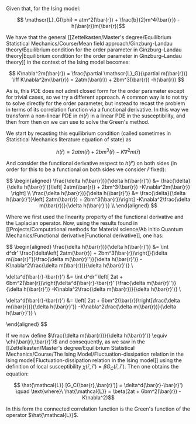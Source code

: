 Given that, for the Ising model:

$$ \mathscr{L}_G(\phi) = atm^2(\bar{r}) + \frac{b}{2}m^4(\bar{r}) -h(\bar{r})m(\bar{r})$$

We have that the general [[Zettelkasten/Master's degree/Equilibrium Statistical Mechanics/Course/Mean field approach/Ginzburg-Landau theory/Equilibrium condition for the order parameter in Ginzburg–Landau theory|Equilibrium condition for the order parameter in Ginzburg–Landau theory]] in the context of the Ising model becomes:

$$ K\nabla^2m(\bar{r}) = \frac{\partial \mathscr{L}_G}{\partial m(\bar{r})} \iff K\nabla^2m(\bar{r}) = 2atm(\bar{r}) + 2bm^3(\bar{r}) -h(\bar{r}) $$

As is, this PDE does not admit closed form for the order parameter except for trivial cases, so we try a different approach.
A common way is to not try to solve directly for the order parameter, but instead to recast the problem in terms of its correlation function via a functional derivative.
In this way we transform a non-linear PDE in $m(\bar{r})$ in a linear PDE in the susceptibility, and then from then on we can use to solve the Green's method.

We start by recasting this equilibrium condition (called sometimes in Statistical Mechanics literature equation of state) as

$$ h(\bar{r}) = 2atm(\bar{r}) + 2bm^3(\bar{r}) -K\nabla^2m(\bar{r}) $$

And consider the functional derivative respect to $h(\bar{r}')$ on both sides (in order for this to be a functional on both sides we consider $\bar{r}$ fixed):

$$ 
\begin{aligned}
\frac{\delta h(\bar{r})}{\delta h(\bar{r}')} &= \frac{\delta}{\delta h(\bar{r}')}\left[ 2atm(\bar{r}) + 2bm^3(\bar{r}) -K\nabla^2m(\bar{r}) \right] \\
\frac{\delta h(\bar{r})}{\delta h(\bar{r}')} &= \frac{\delta}{\delta h(\bar{r}')}\left[ 2atm(\bar{r}) + 2bm^3(\bar{r})\right] -K\nabla^2\frac{\delta m(\bar{r})}{\delta h(\bar{r}')}  \\
\end{aligned}
$$

Where we first used the linearity property of the functional derivative and the Laplacian operator. Now, using the results found in [[Projects/Computational methods for Material science/Ab initio Quantum Mechanics/Functional derivative|Functional derivative]], one has:

$$ 
\begin{aligned}
\frac{\delta h(\bar{r})}{\delta h(\bar{r}')} &= \int d^dr''\frac{\delta\left[ 2atm(\bar{r}) + 2bm^3(\bar{r})\right]}{\delta m(\bar{r}'')}\frac{\delta m(\bar{r}'')}{\delta h(\bar{r}')} -K\nabla^2\frac{\delta m(\bar{r})}{\delta h(\bar{r}')}  \\

\delta^d(\bar{r}-\bar{r}') &= \int d^dr''\left[ 2at + 6bm^2(\bar{r})\right]\delta^d(\bar{r}-\bar{r}'')\frac{\delta m(\bar{r}'')}{\delta h(\bar{r}')} -K\nabla^2\frac{\delta m(\bar{r})}{\delta h(\bar{r}')}  \\

\delta^d(\bar{r}-\bar{r}') &= \left[ 2at + 6bm^2(\bar{r})\right]\frac{\delta m(\bar{r})}{\delta h(\bar{r}')} -K\nabla^2\frac{\delta m(\bar{r})}{\delta h(\bar{r}')}  \\

\end{aligned}
$$

If we now define $\frac{\delta m(\bar{r})}{\delta h(\bar{r}')} \equiv \chi(\bar{r},\bar{r}')$ and consequently, as we saw in the [[Zettelkasten/Master's degree/Equilibrium Statistical Mechanics/Course/The Ising Model/Fluctuation-dissipation relation in the Ising model|Fluctuation-dissipation relation in the Ising model]] using the definition of local susceptibility $\chi(\bar{r},\bar{r}') = \beta G_C(\bar{r},\bar{r}')$.
Then one obtains the equation:

$$ \hat{\mathcal{L}} [G_C(\bar{r},\bar{r}')] = \delta^d(\bar{r}-\bar{r}') \quad \text{where}\ \hat{\mathcal{L}} = \beta(2at + 6bm^2(\bar{r}) -K\nabla^2)$$

In this form the connected correlation function is the Green's function of the operator $\hat{\mathcal{L}}$.